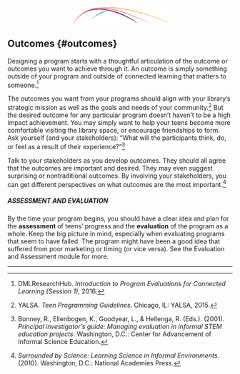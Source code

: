 <div style="text-align:center;"><img src="/assets/CL_Swoosh.png" alt="ConnectedLib: Helping librarians use digital media to make learning connections with youth"/></div>

## Outcomes {#outcomes}

Designing a program starts with a thoughtful articulation of the outcome or outcomes you want to achieve through it. An outcome is simply something outside of your program and outside of connected learning that matters to someone.[^1]

The outcomes you want from your programs should align with your library’s strategic mission as well as the goals and needs of your community.[^2] But the desired outcome for any particular program doesn’t haven’t to be a high impact achievement. You may simply want to help your teens become more comfortable visiting the library space, or encourage friendships to form. Ask yourself (and your stakeholders): “What will the participants think, do, or feel as a result of their experience?”[^3]

Talk to your stakeholders as you develop outcomes. They should all agree that the outcomes are important and desired. They may even suggest surprising or nontraditional outcomes. By involving your stakeholders, you can get different perspectives on what outcomes are the most important.[^4]

<div class="table-format sidebar"><span class="title"><h5>ASSESSMENT AND EVALUATION</h5></span>
By the time your program begins, you should have a clear idea and plan for the <b>assessment</b> of teens’ progress and the <b>evaluation</b> of the program as a whole. Keep the big picture in mind, especially when evaluating programs that seem to have failed. The program might have been a good idea that suffered from poor marketing or timing (or vice versa). See the Evaluation and Assessment module for more.</div>

***

[^1]: DMLResearchHub. _Introduction to Program Evaluations for Connected Learning (Session 1)_, 2016\.

[^2]: YALSA. _Teen Programming Guidelines_. Chicago, IL: YALSA, 2015\.

[^3]: Bonney, R., Ellenbogen, K., Goodyear, L., &amp; Hellenga, R. (Eds.). (2001). _Principal investigator’s guide: Managing evaluation in informal STEM education projects_. Washington, D.C.: Center for Advancement of Informal Science Education.

[^4]: _Surrounded by Science: Learning Science in Informal Environments_. (2010). Washington, D.C.: National Academies Press.